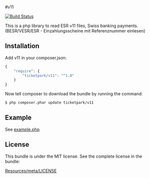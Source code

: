 #v11


[![Build Status](https://travis-ci.org/Ticketpark/v11.svg?branch=master)](https://travis-ci.org/Ticketpark/v11)

This is a php library to read ESR v11 files, Swiss banking payments.<br>
(BESR/VESR/ESR - Einzahlungsscheine mit Referenznummer einlesen)

## Installation

Add v11 in your composer.json:

```js
{
    "require": {
        "ticketpark/v11": "^1.0"
    }
}
```

Now tell composer to download the bundle by running the command:

``` bash
$ php composer.phar update ticketpark/v11
```

## Example
See [example.php](example/example.php)


## License
This bundle is under the MIT license. See the complete license in the bundle:

[Resources/meta/LICENSE](Resources/meta/LICENSE)

